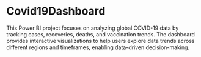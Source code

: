 # Covid19Dashboard
  This Power BI project focuses on analyzing global COVID-19 data by tracking cases, recoveries, deaths, and vaccination trends. The dashboard provides interactive visualizations to help users explore data trends across different regions and timeframes, enabling data-driven decision-making.
